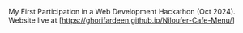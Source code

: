 My First Participation in a Web Development Hackathon (Oct 2024).
Website live at [https://ghorifardeen.github.io/Niloufer-Cafe-Menu/]
